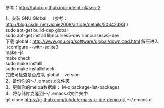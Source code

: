 参考：http://tuhdo.github.io/c-ide.html#sec-2<br/>

1、安装  GNU Global   （参考：http://blog.csdn.net/vichie2008/article/details/50342393 ）<br/> 
sudo apt-get build-dep global<br />
sudo apt-get install libncurses5-dev libncursesw5-dev
<br />
下载 global：http://www.gnu.org/software/global/download.html 解压进入
<br/>./configure --with-sqlite3
<br/>make -j4
<br/>make check
<br/>sudo make install
<br/>sudo make installcheck<br/>
完成可检查是否成功 global --version<br />
2、备份你的〜/ .emacs.d文件夹<br />
3、更新你的melpa数据库： M-x package-list-packages<br />
4、将存储库克隆到〜/ .emacs.d文件夹中<br /> git clone https://github.com/tuhdo/emacs-c-ide-demo.git 〜/.emacs.d


